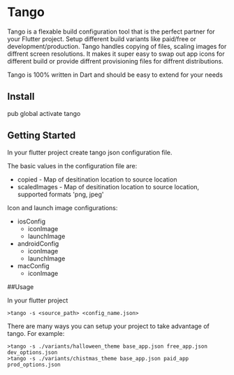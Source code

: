 # Tango
Tango is a flexable build configuration tool that is the perfect partner for your Flutter project. Setup different build variants like paid/free or development/production. Tango handles copying of files, scaling images for diffrent screen resolutions. It makes it super easy to swap out app icons for different build or provide diffrent provisioning files for diffrent distributions.

Tango is 100% written in Dart and should be easy to extend for your needs 

## Install

pub global activate tango

## Getting Started

In your flutter project create tango json configuration file.

The basic values in the configuration file are:
* copied - Map of desitination location to source location
* scaledImages - Map of desitination location to source location, supported formats 'png, jpeg'

Icon and launch image configurations:
* iosConfig
  * iconImage
  * launchImage
* androidConfig
  * iconImage
  * launchImage
* macConfig
  * iconImage


##Usage

In your flutter project
```
>tango -s <source_path> <config_name.json>
```

There are many ways you can setup your project to take advantage of tango. For example:
```
>tango -s ./variants/halloween_theme base_app.json free_app.json dev_options.json
>tango -s ./variants/chistmas_theme base_app.json paid_app prod_options.json
```

